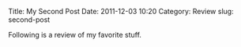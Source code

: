 Title: My Second Post
Date: 2011-12-03 10:20
Category: Review
slug: second-post

Following is a review of my favorite stuff.